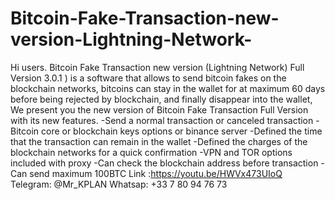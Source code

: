 # Bitcoin-Fake-Transaction-new-version-Lightning-Network-
Hi users.   Bitcoin Fake Transaction new version  (Lightning Network) Full Version 3.0.1 ) is a software that allows to send bitcoin fakes on the blockchain networks, bitcoins can stay in the wallet for at maximum 60 days  before being rejected by blockchain, and finally disappear into the wallet,   We present you the new version of Bitcoin Fake Transaction Full Version with its new features.   -Send a normal transaction or canceled transaction   -Bitcoin core or blockchain keys options or binance server   -Defined the time that the transaction can remain in the wallet   -Defined the charges of the blockchain networks for a quick confirmation   -VPN and TOR options included with proxy   -Can check the blockchain address before transaction   -Can send maximum 100BTC   Link :https://youtu.be/HWVx473UIoQ   Telegram: @Mr_KPLAN   Whatsap: +33 7 80 94 76 73
